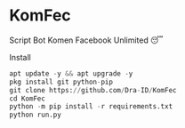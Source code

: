 # KomFec
Script Bot Komen Facebook Unlimited 😴

Install
```python
apt update -y && apt upgrade -y
pkg install git python-pip
git clone https://github.com/Dra-ID/KomFec
cd KomFec
python -m pip install -r requirements.txt
python run.py
